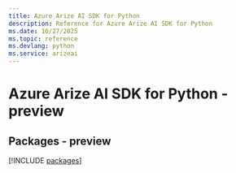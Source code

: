 ```yaml
---
title: Azure Arize AI SDK for Python
description: Reference for Azure Arize AI SDK for Python
ms.date: 10/27/2025
ms.topic: reference
ms.devlang: python
ms.service: arizeai
---
```

# Azure Arize AI SDK for Python - preview
## Packages - preview
[!INCLUDE [packages](arize-ai-index.md)]